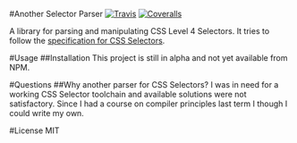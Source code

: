 #Another Selector Parser [![Travis](https://img.shields.io/travis/clentfort/another-selector-parser/master.png?maxAge=2592000?style=flat-square)](https://travis-ci.org/clentfort/another-selector-parser) [![Coveralls](https://img.shields.io/coveralls/clentfort/another-selector-parser/master.png?maxAge=2592000?style=flat-square)](https://coveralls.io/github/clentfort/another-selector-parser?branch=master)

A library for parsing and manipulating CSS Level 4 Selectors. It tries to follow
the [specification for CSS Selectors](https://drafts.csswg.org/selectors-4/).

#Usage
##Installation 
This project is still in alpha and not yet available from NPM.

#Questions
##Why another parser for CSS Selectors?
I was in need for a working CSS Selector toolchain and available solutions were not
satisfactory. Since I had a course on compiler principles last term I though I
could write my own.

#License
MIT
